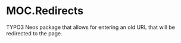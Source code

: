 MOC.Redirects
=============

TYPO3 Neos package that allows for entering an old URL that will be redirected to the page.
